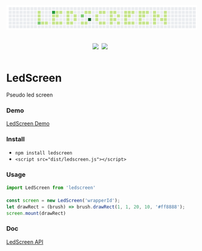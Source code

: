 <p align="center">
  <img src="https://raw.githubusercontent.com/zjhou/ledScreen/master/doc/logo.png" alt="ledScreen" title="ledscreen">
  <br><br>
  <img src="https://img.shields.io/badge/build-passing-green.svg?style=flat-square"/>
  <a href="https://www.npmjs.com/package/ledscreen"><img src="https://img.shields.io/badge/npm-v1.0.9-blue.svg?style=flat-square"/></a>
  <br><br>
</p>


# LedScreen
Pseudo led screen

### Demo
[LedScreen Demo](http://blog.zjhou.com/ledScreen/)

### Install
- `npm install ledscreen`
- `<script src="dist/ledscreen.js"></script>`

### Usage
``` javascript
import LedScreen from 'ledscreen'

const screen = new LedScreen('wrapperId');
let drawRect = (brush) => brush.drawRect(1, 1, 20, 10, '#ff8888');
screen.mount(drawRect)
```

### Doc
[LedScreen API](https://github.com/zjhou/ledScreen/tree/master/doc)
